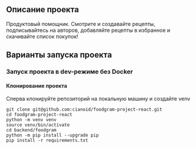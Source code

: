 ## Описание проекта

Продуктовый помощник. Смотрите и создавайте рецепты, подписывайтесь на авторов, добавляйте рецепты в избранное и скачивайте список покупок!

## Варианты запуска проекта

### Запуск проекта в dev-режиме без Docker

#### Клонирование проекта

Сперва клонируйте репозиторий на локальную машину и создайте venv

```
git clone git@github.com:cianoid/foodgram-project-react.git
cd foodgram-project-react
python -m venv venv
source venv/bin/activate
cd backend/foodgram
python -m pip install --upgrade pip
pip install -r requirements.txt
```
